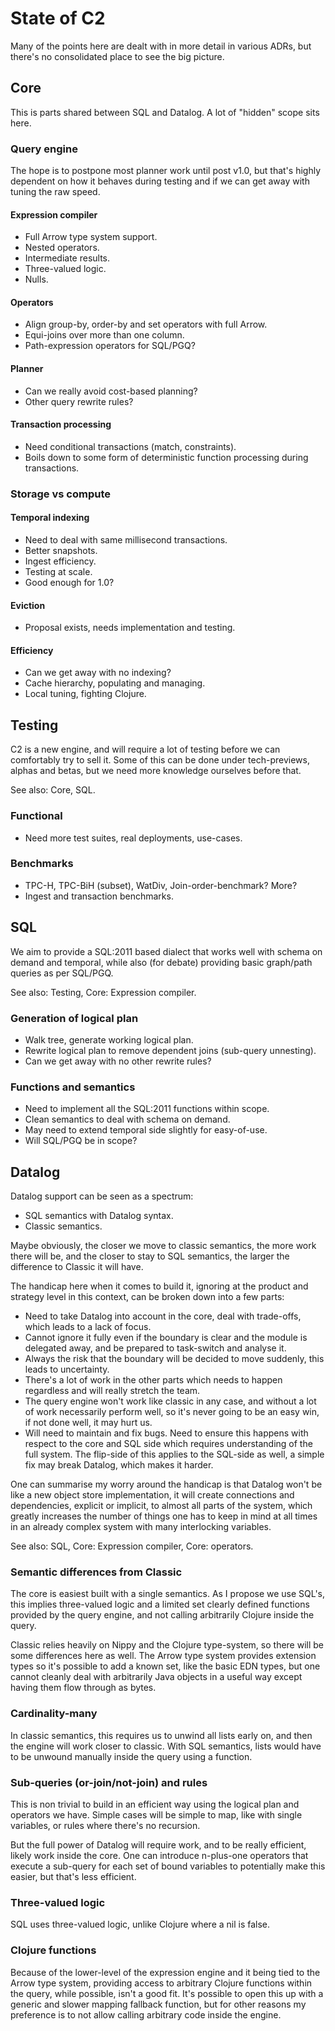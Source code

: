 # State of C2

Many of the points here are dealt with in more detail in various ADRs,
but there's no consolidated place to see the big picture.

## Core

This is parts shared between SQL and Datalog. A lot of "hidden" scope
sits here.

### Query engine

The hope is to postpone most planner work until post v1.0, but that's
highly dependent on how it behaves during testing and if we can get
away with tuning the raw speed.

#### Expression compiler

- Full Arrow type system support.
- Nested operators.
- Intermediate results.
- Three-valued logic.
- Nulls.

#### Operators

- Align group-by, order-by and set operators with full Arrow.
- Equi-joins over more than one column.
- Path-expression operators for SQL/PGQ?

#### Planner

- Can we really avoid cost-based planning?
- Other query rewrite rules?

#### Transaction processing

- Need conditional transactions (match, constraints).
- Boils down to some form of deterministic function processing during
  transactions.

### Storage vs compute

#### Temporal indexing

- Need to deal with same millisecond transactions.
- Better snapshots.
- Ingest efficiency.
- Testing at scale.
- Good enough for 1.0?

#### Eviction

- Proposal exists, needs implementation and testing.

#### Efficiency

- Can we get away with no indexing?
- Cache hierarchy, populating and managing.
- Local tuning, fighting Clojure.

## Testing

C2 is a new engine, and will require a lot of testing before we can
comfortably try to sell it. Some of this can be done under
tech-previews, alphas and betas, but we need more knowledge ourselves
before that.

See also: Core, SQL.

### Functional

- Need more test suites, real deployments, use-cases.

### Benchmarks

- TPC-H, TPC-BiH (subset), WatDiv, Join-order-benchmark? More?
- Ingest and transaction benchmarks.

## SQL

We aim to provide a SQL:2011 based dialect that works well with schema
on demand and temporal, while also (for debate) providing basic
graph/path queries as per SQL/PGQ.

See also: Testing, Core: Expression compiler.

### Generation of logical plan

- Walk tree, generate working logical plan.
- Rewrite logical plan to remove dependent joins (sub-query unnesting).
- Can we get away with no other rewrite rules?

### Functions and semantics

- Need to implement all the SQL:2011 functions within scope.
- Clean semantics to deal with schema on demand.
- May need to extend temporal side slightly for easy-of-use.
- Will SQL/PGQ be in scope?

## Datalog

Datalog support can be seen as a spectrum:

- SQL semantics with Datalog syntax.
- Classic semantics.

Maybe obviously, the closer we move to classic semantics, the more
work there will be, and the closer to stay to SQL semantics, the
larger the difference to Classic it will have.

The handicap here when it comes to build it, ignoring at the product
and strategy level in this context, can be broken down into a few
parts:

- Need to take Datalog into account in the core, deal with trade-offs,
  which leads to a lack of focus.
- Cannot ignore it fully even if the boundary is clear and the module
  is delegated away, and be prepared to task-switch and analyse it.
- Always the risk that the boundary will be decided to move suddenly,
  this leads to uncertainty.
- There's a lot of work in the other parts which needs to happen
  regardless and will really stretch the team.
- The query engine won't work like classic in any case, and without a
  lot of work necessarily perform well, so it's never going to be an
  easy win, if not done well, it may hurt us.
- Will need to maintain and fix bugs. Need to ensure this happens with
  respect to the core and SQL side which requires understanding of the
  full system. The flip-side of this applies to the SQL-side as well,
  a simple fix may break Datalog, which makes it harder.

One can summarise my worry around the handicap is that Datalog won't
be like a new object store implementation, it will create connections
and dependencies, explicit or implicit, to almost all parts of the
system, which greatly increases the number of things one has to keep
in mind at all times in an already complex system with many
interlocking variables.

See also: SQL, Core: Expression compiler, Core: operators.

### Semantic differences from Classic

The core is easiest built with a single semantics. As I propose we use
SQL's, this implies three-valued logic and a limited set clearly
defined functions provided by the query engine, and not calling
arbitrarily Clojure inside the query.

Classic relies heavily on Nippy and the Clojure type-system, so there
will be some differences here as well. The Arrow type system provides
extension types so it's possible to add a known set, like the basic
EDN types, but one cannot cleanly deal with arbitrarily Java objects
in a useful way except having them flow through as bytes.

### Cardinality-many

In classic semantics, this requires us to unwind all lists early on,
and then the engine will work closer to classic. With SQL semantics,
lists would have to be unwound manually inside the query using a
function.

### Sub-queries (or-join/not-join) and rules

This is non trivial to build in an efficient way using the logical
plan and operators we have. Simple cases will be simple to map, like
with single variables, or rules where there's no recursion.

But the full power of Datalog will require work, and to be really
efficient, likely work inside the core. One can introduce n-plus-one
operators that execute a sub-query for each set of bound variables to
potentially make this easier, but that's less efficient.

### Three-valued logic

SQL uses three-valued logic, unlike Clojure where a nil is false.

### Clojure functions

Because of the lower-level of the expression engine and it being tied
to the Arrow type system, providing access to arbitrary Clojure
functions within the query, while possible, isn't a good fit. It's
possible to open this up with a generic and slower mapping fallback
function, but for other reasons my preference is to not allow calling
arbitrary code inside the engine.
